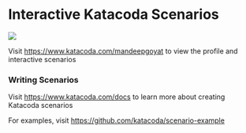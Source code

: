 # Interactive Katacoda Scenarios

[![](http://shields.katacoda.com/katacoda/mandeepgoyat/count.svg)](https://www.katacoda.com/mandeepgoyat "Get your profile on Katacoda.com")

Visit https://www.katacoda.com/mandeepgoyat to view the profile and interactive scenarios

### Writing Scenarios
Visit https://www.katacoda.com/docs to learn more about creating Katacoda scenarios

For examples, visit https://github.com/katacoda/scenario-example
